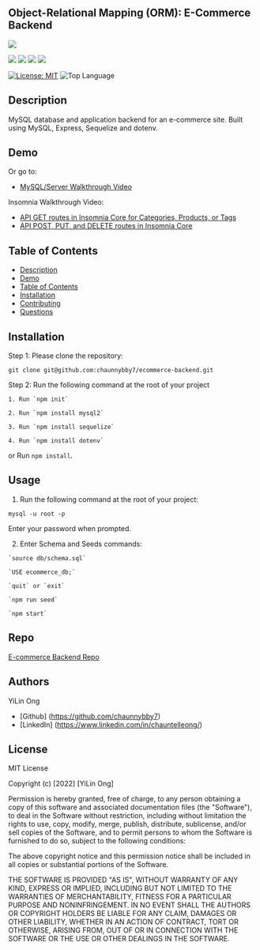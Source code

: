 ## Object-Relational Mapping (ORM): E-Commerce Backend 
  
<p>
    <img src="https://img.shields.io/github/repo-size/chaunnybby7/ecommerce-backend" />



  
<p>
    <img src="https://img.shields.io/badge/express-orange" />
    <img src="https://img.shields.io/badge/Sequelize-blue"  />
    <img src="https://img.shields.io/badge/mySQL-blue"  />
    <img src="https://img.shields.io/badge/dotenv-green" />
</p>

[![License: MIT](https://img.shields.io/badge/License-MIT-yellow.svg)](https://opensource.org/licenses/MIT)
![Top Language](https://img.shields.io/github/languages/top/chaunnybby7/ultimatenotetaker)


   
## Description

MySQL database and application backend for an e-commerce site. Built using MySQL, Express, Sequelize and dotenv.
  
  

## Demo


Or go to:
* <a href="https://drive.google.com/file/d/1zY3DTSq1I1kMHItbPoyyJPZsj2qZLA5s/view"> MySQL/Server Walkthrough Video </a>



Insomnia Walkthrough Video: 
* <a href="https://drive.google.com/file/d/18y1IPBeQfsB1tZH01f5GyQN5HVV4S3OY/view"> API GET routes in Insomnia Core for Categories, Products, or Tags</a>
* <a href="https://drive.google.com/file/d/1O4ZsMsthrDBSi-dSlbbYCSdR4uQZ7CtG/view"> API POST, PUT, and DELETE routes in Insomnia Core </a>
  

## Table of Contents
- [Description](#description)
- [Demo](#demo)
- [Table of Contents](#table-of-contents)
- [Installation](#installation)
- [Contributing](#contributing)
- [Questions](#questions)

## Installation

Step 1: Please clone the repository:
```
git clone git@github.com:chaunnybby7/ecommerce-backend.git
```

Step 2: Run the following command at the root of your project
``` 
1. Run `npm init`

2. Run `npm install mysql2`

3. Run `npm install sequelize`

4. Run `npm install dotenv`
```

or Run `npm install`.
  


## Usage

1. Run the following command at the root of your project: 
```
mysql -u root -p
```
Enter your password when prompted.


2. Enter Schema and Seeds commands:

```
`source db/schema.sql`

`USE ecommerce_db;`

`quit` or `exit`

`npm run seed`
  
`npm start`
```
## Repo

[E-commerce Backend Repo](https://github.com/chaunnybby7/ecommerce-backend)

## Authors
YiLin Ong
* [Github] (https://github.com/chaunnybby7)
* [LinkedIn] (https://www.linkedin.com/in/chauntelleong/)

## License 

MIT License

Copyright (c) [2022] [YiLin Ong]

Permission is hereby granted, free of charge, to any person obtaining a copy
of this software and associated documentation files (the "Software"), to deal
in the Software without restriction, including without limitation the rights
to use, copy, modify, merge, publish, distribute, sublicense, and/or sell
copies of the Software, and to permit persons to whom the Software is
furnished to do so, subject to the following conditions:

The above copyright notice and this permission notice shall be included in all
copies or substantial portions of the Software.

THE SOFTWARE IS PROVIDED "AS IS", WITHOUT WARRANTY OF ANY KIND, EXPRESS OR
IMPLIED, INCLUDING BUT NOT LIMITED TO THE WARRANTIES OF MERCHANTABILITY,
FITNESS FOR A PARTICULAR PURPOSE AND NONINFRINGEMENT. IN NO EVENT SHALL THE
AUTHORS OR COPYRIGHT HOLDERS BE LIABLE FOR ANY CLAIM, DAMAGES OR OTHER
LIABILITY, WHETHER IN AN ACTION OF CONTRACT, TORT OR OTHERWISE, ARISING FROM,
OUT OF OR IN CONNECTION WITH THE SOFTWARE OR THE USE OR OTHER DEALINGS IN THE
SOFTWARE.